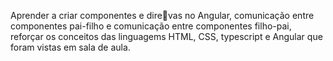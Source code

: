 Aprender a criar componentes e dire􀆟vas no Angular, comunicação entre componentes pai-filho e comunicação entre componentes
filho-pai, reforçar os conceitos das linguagems HTML, CSS, typescript e Angular que foram vistas em sala de aula.
